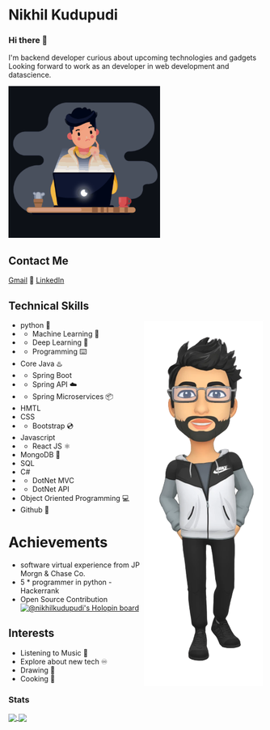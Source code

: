 
# Nikhil Kudupudi 
### Hi there 👋 

 I'm  backend developer curious about upcoming technologies and gadgets 
 Looking forward to work as an developer in web development and datascience.
 
 <img width=300   alt="hlo" src="https://github.com/Nikhil-Kudupudi/Nikhil-Kudupudi/blob/main/deveintro.gif">
 

## Contact Me 
 [Gmail](nikhilkudupudi@gmail.com) :email: 
 [LinkedIn](https://www.linkedin.com/in/kudupudi-nikhil-7aa0651b8/)
 
## Technical Skills
- python  🐍                                        <img height=auto alt="profile" src="profile-3dimg.png" align="right"> 
 - - Machine Learning 🤖
 - - Deep Learning  🤖
 - - Programming ⌨️ 
- Core Java ♨️
 - - Spring Boot 
 - - Spring API ☁️
 - - Spring Microservices 📦
- HMTL 
- CSS  
- - Bootstrap 💿
- Javascript
- - React JS ⚛️
- MongoDB 🍃
- SQL 
- C#
- - DotNet MVC
- - DotNet API
- Object Oriented Programming :computer:
- Github 🔗



# Achievements
- software virtual experience from JP Morgn & Chase Co.
- 5 * programmer in python - Hackerrank
- Open Source Contribution
[![@nikhilkudupudi's Holopin board](https://holopin.me/nikhilkudupudi)](https://holopin.io/@nikhilkudupudi)
 
## Interests
- Listening to Music 🎵
- Explore about new tech ♾️
- Drawing 🎨
- Cooking 👨‍

### Stats

<a href="https://github.com/anuraghazra/github-readme-stats">
  <img align="center" src="https://github-readme-stats.vercel.app/api?username=Nikhil-Kudupudi&show_icons=true&theme=cobalt2" />
</a>
<a href="https://github.com/anuraghazra/convoychat">
  <img align="center" src="https://github-readme-stats.vercel.app/api/top-langs/?username=Nikhil-Kudupudi&hide=jupyter%20notebook,dart&langs_count=10&theme=aura" />
</a>

 
